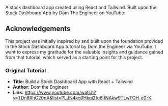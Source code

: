 A stock dashboard app created using React and Tailwind.
Built upon the Stock Dashboard App by Dom The Engineer on YouTube: 

## Acknowledgements

This project was initially inspired by and built upon the foundation provided in the Stock Dashboard App tutorial by Dom the Engineer via YouTube. I want to express my gratitude for the valuable insights and guidance gained from that tutorial, which served as a starting point for this project.

### Original Tutorial

- **Title:** Build a Stock Dashboard App with React + Tailwind
- **Author:** Dom the Engineer
- **Link:** https://www.youtube.com/watch?v=TDn8RhG20nA&list=PLJN4kg0Hkqi2fu6ifNAkw9TLwTOH-e0-K
